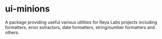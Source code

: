 # ui-minions
A package providing useful various utilities for Reya Labs projects including formatters, error extractors, date formatters, string/number formatters and others.

